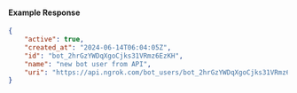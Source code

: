 <!-- Code generated for API Clients. DO NOT EDIT. -->

#### Example Response

```json
{
	"active": true,
	"created_at": "2024-06-14T06:04:05Z",
	"id": "bot_2hrGzYWDqXgoCjks31VRmz6EzKH",
	"name": "new bot user from API",
	"uri": "https://api.ngrok.com/bot_users/bot_2hrGzYWDqXgoCjks31VRmz6EzKH"
}
```
